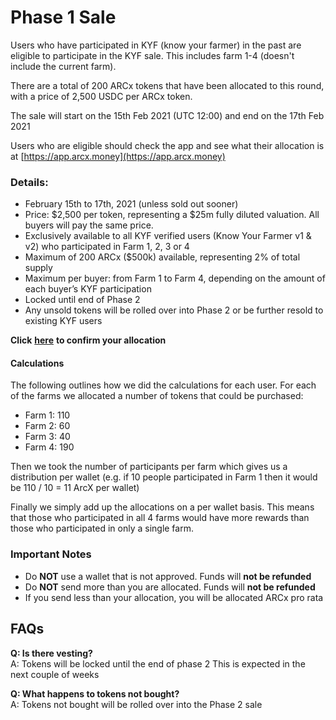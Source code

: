 # Phase 1 Sale

Users who have participated in KYF \(know your farmer\) in the past are eligible to participate in the KYF sale. This includes farm 1-4 \(doesn't include the current farm\).

There are a total of 200 ARCx tokens that have been allocated to this round, with a price of 2,500 USDC per ARCx token.

The sale will start on the 15th Feb 2021 \(UTC 12:00\) and end on the 17th Feb 2021

Users who are eligible should check the app and see what their allocation is at [https://app.arcx.money](https://app.arcx.money)

### Details:

* February 15th to 17th, 2021 \(unless sold out sooner\) 
* Price: $2,500 per token, representing a $25m fully diluted valuation. All buyers will pay the same price. 
* Exclusively available to all KYF verified users \(Know Your Farmer v1 & v2\) who participated in Farm 1, 2, 3 or 4
* Maximum of 200 ARCx \($500k\) available, representing 2% of total supply
* Maximum per buyer: from Farm 1 to Farm 4, depending on the amount of each buyer’s KYF participation 
* Locked until end of Phase 2
* Any unsold tokens will be rolled over into Phase 2 or be further resold to existing KYF users

**Click** [**here**](https://app.arcx.money) **to confirm your allocation**

#### Calculations

The following outlines how we did the calculations for each user. For each of the farms we allocated a number of tokens that could be purchased:

* Farm 1: 110
* Farm 2: 60
* Farm 3: 40
* Farm 4: 190

Then we took the number of participants per farm which gives us a distribution per wallet \(e.g. if 10 people participated in Farm 1 then it would be 110 / 10 = 11 ArcX per wallet\)

Finally we simply add up the allocations on a per wallet basis. This means that those who participated in all 4 farms would have more rewards than those who participated in only a single farm.

### **Important Notes**

* Do **NOT** use a wallet that is not approved. Funds will **not be refunded**
* Do **NOT** send more than you are allocated. Funds will **not be refunded**
* If you send less than your allocation, you will be allocated ARCx pro rata

## FAQs

**Q: Is there vesting?**  
A: Tokens will be locked until the end of phase 2 This is expected in the next couple of weeks

**Q: What happens to tokens not bought?**  
A: Tokens not bought will be rolled over into the Phase 2 sale





